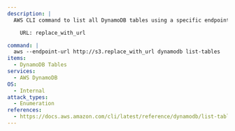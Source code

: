 ```yaml
---
description: |
  AWS CLI command to list all DynamoDB tables using a specific endpoint URL.

  	URL: replace_with_url

command: |
  aws --endpoint-url http://s3.replace_with_url dynamodb list-tables
items:
  - DynamoDB Tables
services:
  - AWS DynamoDB
OS:
  - Internal
attack_types:
  - Enumeration
references:
  - https://docs.aws.amazon.com/cli/latest/reference/dynamodb/list-tables.html
---
```



